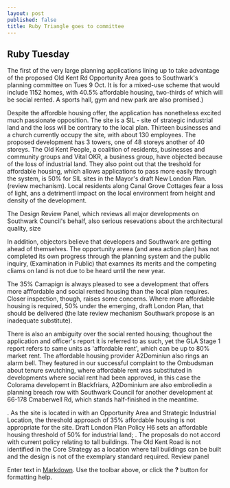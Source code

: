 ```yaml
---
layout: post
published: false
title: Ruby Triangle goes to committee
---
```

## Ruby Tuesday

The first of the very large planning applications lining up to take advantage of the proposed Old Kent Rd Opportunity Area goes to Southwark's planning committee on Tues 9 Oct.  It is for a mixed-use scheme that would include 1152 homes, with 40.5% affordable housing, two-thirds of which will be social rented.  A sports hall, gym and new park are also promised.)

Despite the affordble housing offer, the application has nonetheless excited much passionate opposition.  The site is a SIL - site of strategic industrial land and the loss will be contrary to the local plan.  Thirteen businesses and a church currently occupy the site, with about 130 employees.  The proposed development has 3 towers, one of 48 storeys another of 40 storeys.  The Old Kent People, a coalition of residents, businesses and community groups and Vital OKR, a business group, have objected because of the loss of industrial land.  They also point out that the treshold for affordable housing, which allows applications to pass more easily through the system, is 50% for SIL sites in the Mayor's draft New London Plan. (review mechanism). Local residents along Canal Grove Cottages fear a loss of light, ans a detrimentl impact on the local environment from height and density of the development.

The Design Review Panel, which reviews all major developments on Southwark Council's behalf, also serious resevations about the architectural quality, size 

In addition, objectors believe that developers and Southwark are getting ahead of themselves.  The opportunity areea (and area action plan) has not completed its own progress through the planning system and the public inquiry, (Examination in Public) that examnes its merits and the competing cliams on land is not due to be heard until the new year.

The 35% Camapign is always pleased to see a development that offers more afffordable and social rented housing than the local plan requires.  Closer inspection, though, raises some concerns.  Where more affordable housing is required, 50% under the emerging, draft London Plan, that should be delivered (the late review mechanism Southwark propose is an inadequate substitute).

There is also an ambiguity over the social rented housing; thoughout the application and officer's report it is referred to as such, yet the GLA Stage 1 report refers to same units as 'affordable rent', which can be up to 80% market rent.  The affordable housing provider A2Dominiun also rings an alarm bell.  They featured in our successful complaint to the Ombudsman about tenure swutching, where affordable rent was substituted in developments where social rent had been approved, in this case the Colorama developemt in Blackfriars,  A2Dominium are also embroliedin a planning breach row with Southwark Council for another development at 66-178 Cmaberwell Rd, which stands half-finished in the meantime.



.
As the site is located in with an Opportunity Area and Strategic Industrial
Location, the threshold approach of 35% affordable housing is not appropriate for
the site. Draft London Plan Policy H6 sets an affordable housing threshold of 50%
for industrial land;
.
The proposals do not accord with current policy relating to tall buildings. The Old
Kent Road is not identified in the Core Strategy as a location where tall buildings
can be built and the design is not of the exemplary standard required.  Review panel


Enter text in [Markdown](http://daringfireball.net/projects/markdown/). Use the toolbar above, or click the **?** button for formatting help.

